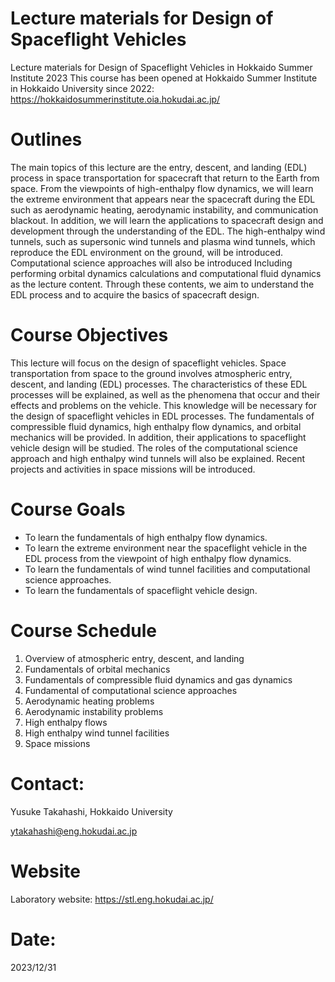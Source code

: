 # Lecture materials for Design of Spaceflight Vehicles

Lecture materials for Design of Spaceflight Vehicles in Hokkaido Summer Institute 2023
This course has been opened at Hokkaido Summer Institute in Hokkaido University since 2022: https://hokkaidosummerinstitute.oia.hokudai.ac.jp/


# Outlines

The main topics of this lecture are the entry, descent, and landing (EDL) process in space transportation for spacecraft that return to the Earth from space. From the viewpoints of high-enthalpy flow dynamics, we will learn the extreme environment that appears near the spacecraft during the EDL such as aerodynamic heating, aerodynamic instability, and communication blackout. In addition, we will learn the applications to spacecraft design and development through the understanding of the EDL. The high-enthalpy wind tunnels, such as supersonic wind tunnels and plasma wind tunnels, which reproduce the EDL environment on the ground, will be introduced. Computational science approaches will also be introduced Including performing orbital dynamics calculations and computational fluid dynamics as the lecture content. Through these contents, we aim to understand the EDL process and to acquire the basics of spacecraft design.


# Course Objectives

This lecture will focus on the design of spaceflight vehicles. Space transportation from space to the ground involves atmospheric entry, descent, and landing (EDL) processes. The characteristics of these EDL processes will be explained, as well as the phenomena that occur and their effects and problems on the vehicle. This knowledge will be necessary for the design of spaceflight vehicles in EDL processes. The fundamentals of compressible fluid dynamics, high enthalpy flow dynamics, and orbital mechanics will be provided. In addition, their applications to spaceflight vehicle design will be studied. The roles of the computational science approach and high enthalpy wind tunnels will also be explained. Recent projects and activities in space missions will be introduced.


# Course Goals

- To learn the fundamentals of high enthalpy flow dynamics.
- To learn the extreme environment near the spaceflight vehicle in the EDL process from the viewpoint of high enthalpy flow dynamics.
- To learn the fundamentals of wind tunnel facilities and computational science approaches.
- To learn the fundamentals of spaceflight vehicle design.


# Course Schedule

1. Overview of atmospheric entry, descent, and landing
2. Fundamentals of orbital mechanics
3. Fundamentals of compressible fluid dynamics and gas dynamics
4. Fundamental of computational science approaches
5. Aerodynamic heating problems
6. Aerodynamic instability problems
7. High enthalpy flows
8. High enthalpy wind tunnel facilities
7. Space missions


# Contact:

Yusuke Takahashi, Hokkaido University

ytakahashi@eng.hokudai.ac.jp


# Website

Laboratory website: https://stl.eng.hokudai.ac.jp/


# Date:

2023/12/31
